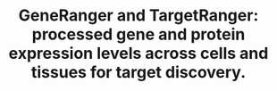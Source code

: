 ---
authors: Marino GB, Ngai M, Clarke DJB, Fleishman RH, Deng EZ, Xie Z, Ahmed N, Ma'ayan
  A
carousel: false
dccs:
- LINCS
doi: 10.1093/nar/gkad399
featured: false
issue: W1
journal: Nucleic acids research
keywords: '["RNA-Seq", "Internet", "Cell Line", "Proteomics", "Pseudogenes", "Humans",
  "Software"]'
landmark: false
layout: ../../layouts/Publication.astro
page: W213-W224
pmcid: PMC10320068
pmid: 37166966
title: 'GeneRanger and TargetRanger: processed gene and protein expression levels
  across cells and tissues for target discovery.'
volume: '51'
year: 2023
---